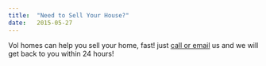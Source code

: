 ```yaml
---
title:  "Need to Sell Your House?"
date:   2015-05-27
---
```


Vol homes can help you sell your home, fast! just [call or email](/contact) us and we will get back to you within 24 hours!
